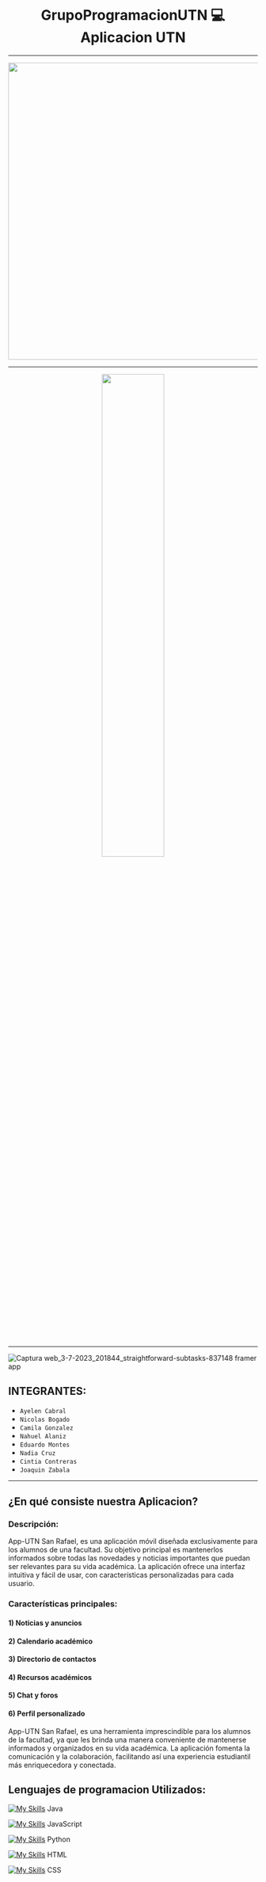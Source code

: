 
<div align="center">

# GrupoProgramacionUTN :computer: Aplicacion UTN 
</div>

***

<div align="center">

<img src="https://github.com/CodeSystem2022/GrupoProgramacionUTN_ProyectoFinal/assets/112594912/d7c1eec9-0185-456a-84e7-58dc98591a83" width="600">
</div>

***

<p align="center">
<img width="50%" src="http://pabloabalos.com.ar/images/UTN.jpg">
<p/>

***

![Captura web_3-7-2023_201844_straightforward-subtasks-837148 framer app](https://github.com/CodeSystem2022/GrupoProgramacionUTN_ProyectoFinal/assets/104447527/9f1b9327-3516-4798-818f-027f40a0e38b)


## INTEGRANTES:  
  - `Ayelen Cabral`
  - `Nicolas Bogado`
  - `Camila Gonzalez`
  - `Nahuel Alaniz`
  - `Eduardo Montes`
  - `Nadia Cruz`
  - `Cintia Contreras`
  - `Joaquin Zabala`
***

<h2>¿En qué consiste nuestra Aplicacion?</h2>

### Descripción:
App-UTN San Rafael, es una aplicación móvil diseñada exclusivamente para los alumnos de una facultad. Su objetivo principal es mantenerlos informados sobre todas las novedades y noticias importantes que puedan ser relevantes para su vida académica. La aplicación ofrece una interfaz intuitiva y fácil de usar, con características personalizadas para cada usuario.

### Características principales:

   <h4> 1) Noticias y anuncios </h4>

   <h4> 2) Calendario académico </h4>

   <h4> 3) Directorio de contactos </h4>

   <h4> 4) Recursos académicos </h4>

   <h4> 5) Chat y foros </h4>

   <h4> 6) Perfil personalizado </h4>

App-UTN San Rafael, es una herramienta imprescindible para los alumnos de la facultad, ya que les brinda una manera conveniente de mantenerse informados y organizados en su vida académica. La aplicación fomenta la comunicación y la colaboración, facilitando así una experiencia estudiantil más enriquecedora y conectada.
## Lenguajes de programacion Utilizados:

[![My Skills](https://skillicons.dev/icons?i=java)](https://skillicons.dev) Java

[![My Skills](https://skillicons.dev/icons?i=js)](https://skillicons.dev) JavaScript

[![My Skills](https://skillicons.dev/icons?i=py)](https://skillicons.dev) Python

[![My Skills](https://skillicons.dev/icons?i=html)](https://skillicons.dev) HTML

[![My Skills](https://skillicons.dev/icons?i=css)](https://skillicons.dev) CSS

